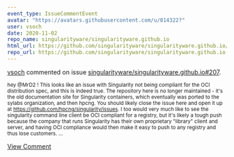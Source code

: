 ```yaml
---
event_type: IssueCommentEvent
avatar: "https://avatars.githubusercontent.com/u/814322?"
user: vsoch
date: 2020-11-02
repo_name: singularityware/singularityware.github.io
html_url: https://github.com/singularityware/singularityware.github.io/issues/207
repo_url: https://github.com/singularityware/singularityware.github.io
---
```


<a href='https://github.com/vsoch' target='_blank'>vsoch</a> commented on issue <a href='https://github.com/singularityware/singularityware.github.io/issues/207' target='_blank'>singularityware/singularityware.github.io#207</a>.

<small>hey @MrD2 ! This looks like an issue with Singularity not being compliant for the OCI distribution spec, and this is indeed true. The repository here is no longer maintained - it's the old documentation site for Singularity containers, which eventually was ported to the sylabs organization, and then hpcng. You should likely close the issue here and open it up at https://github.com/hpcng/singularity/issues. I too would very much like to see the singularity command line client be OCI compliant for a registry, but it's likely a tough push because the company that runs Singularity has their own proprietary "library" client and server, and having OCI compliance would then make it easy to push to any registry and thus lose customers....</small>

<a href='https://github.com/singularityware/singularityware.github.io/issues/207' target='_blank'>View Comment</a>